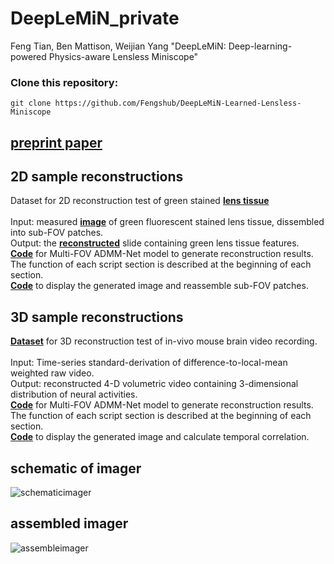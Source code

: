 # DeepLeMiN_private
Feng Tian, Ben Mattison, Weijian Yang "DeepLeMiN: Deep-learning-powered Physics-aware Lensless Miniscope"
### Clone this repository:
```
git clone https://github.com/Fengshub/DeepLeMiN-Learned-Lensless-Miniscope
```

## [preprint paper](https://www.biorxiv.org/content/10.1101/2024.05.03.592471v1)

## 2D sample reconstructions
Dataset for 2D reconstruction test of green stained [**lens tissue**](https://github.com/Fengshub/DeepLeMiN_private/tree/main/2D%20reconstructions_Lenstissue) <br /><br />
Input: measured [**image**](https://drive.google.com/drive/folders/1nHIXtpC-AYwwulnrEYHi7ey7W1iOFivf?usp=drive_link) of green fluorescent stained lens tissue, dissembled into sub-FOV patches.<br />
Output: the [**reconstructed**](https://drive.google.com/drive/folders/1nHIXtpC-AYwwulnrEYHi7ey7W1iOFivf?usp=drive_link) slide containing green lens tissue features.<br />
[**Code**](https://github.com/Fengshub/DeepLeMiN_private/blob/main/2D%20reconstructions_Lenstissue/2D_lenstissue.py) for Multi-FOV ADMM-Net model to generate reconstruction results. The function of each script section is described at the beginning of each section.<br />
[**Code**](https://github.com/Fengshub/DeepLeMiN_private/blob/main/2D%20reconstructions_Lenstissue/2D_lenstissue.m) to display the generated image and reassemble sub-FOV patches.<br />

## 3D sample reconstructions
[**Dataset**](https://drive.google.com/drive/folders/16JSduy1YqkJh47kPMQdfikxNKHB7Yi_T?usp=drive_link) for 3D reconstruction test of in-vivo mouse brain video recording.<br /><br />
Input: Time-series standard-derivation of difference-to-local-mean weighted raw video.<br />
Output: reconstructed 4-D volumetric video containing 3-dimensional distribution of neural activities.<br />
[**Code**](https://github.com/Fengshub/DeepLeMiN_private/blob/main/3D%20reconstructions_mouse/3D%20mouse.py) for Multi-FOV ADMM-Net model to generate reconstruction results. The function of each script section is described at the beginning of each section.<br />
[**Code**](https://github.com/Fengshub/DeepLeMiN_private/blob/main/3D%20reconstructions_mouse/3D%20mouse.m) to display the generated image and calculate temporal correlation.<br />

## schematic of imager
![schematicimager](https://github.com/Fengshub/3D-Microscope/blob/main/imgs/schematicimager.PNG)
## assembled imager
![assembleimager](https://github.com/Fengshub/3D-Microscope/blob/main/imgs/assembleimager.png)

